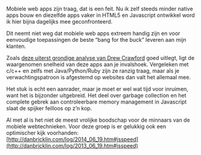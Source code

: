 <!--
title: Waarom mobiele webapps traag zijn
categories: nederlands, programming
-->
Mobiele web apps zijn traag, dat is een feit. Nu ik zelf steeds minder native
apps bouw en diezelfde apps vaker in HTML5&nbsp;en Javascript ontwikkel word ik
hier bijna dagelijks mee geconfronteerd.

Dit neemt niet weg dat mobiele web apps extreem handig zijn en voor eenvoudige
toepassingen de beste “bang for the buck” leveren aan mijn klanten.

Zoals [deze uiterst grondige analyse van Drew
Crawford](https://sealedabstract.com/rants/why-mobile-web-apps-are-slow/) goed
uitlegt, ligt de waargenomen snelheid van deze apps aan je invalshoek.
Vergeleken met c/c++ en zelfs met Java/Python/Ruby zijn ze ranzig traag, maar
als je verwachtingspatroon is afgestemd op websites dan valt het allemaal mee.

Het stuk is echt een aanrader, maar je moet er wel wat tijd voor inruimen, want
het is bijzonder uitgebreid. Het deel over garbage collection en het complete
gebrek aan controleerbare memory management in Javascript slaat de spijker
feilloos op z’n kop.

Al met al is het niet de meest vrolijke boodschap voor de minnaars van de
mobiele webtechnieken. Voor deze groep is er gelukkig ook een optimischer kijk
voorhanden:
[http://danbricklin.com/log/2014_06_19.htm#jsspeed](http://danbricklin.com/log/2013_06_19.htm#jsspeed)
